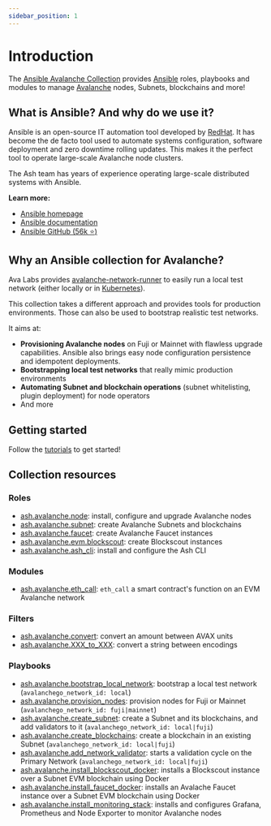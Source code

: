 ```yaml
---
sidebar_position: 1
---
```


# Introduction

The [Ansible Avalanche Collection](https://github.com/AshAvalanche/ansible-avalanche-collection) provides [Ansible](https://www.ansible.com) roles, playbooks and modules to manage [Avalanche](https://docs.avax.network) nodes, Subnets, blockchains and more!

## What is Ansible? And why do we use it?

Ansible is an open-source IT automation tool developed by [RedHat](https://www.redhat.com). It has become the de facto tool used to automate systems configuration, software deployment and zero downtime rolling updates. This makes it the perfect tool to operate large-scale Avalanche node clusters.

The Ash team has years of experience operating large-scale distributed systems with Ansible.

**Learn more:**

- [Ansible homepage](https://www.ansible.com/)
- [Ansible documentation](https://docs.ansible.com/ansible/latest/index.html)
- [Ansible GitHub (56k :star:)](https://github.com/ansible/ansible)

## Why an Ansible collection for Avalanche?

Ava Labs provides [avalanche-network-runner](https://github.com/ava-labs/avalanche-network-runner) to easily run a local test network (either locally or in [Kubernetes](https://kubernetes.io)).

This collection takes a different approach and provides tools for production environments. Those can also be used to bootstrap realistic test networks.

It aims at:

- **Provisioning Avalanche nodes** on Fuji or Mainnet with flawless upgrade capabilities. Ansible also brings easy node configuration persistence and idempotent deployments.
- **Bootstrapping local test networks** that really mimic production environments
- **Automating Subnet and blockchain operations** (subnet whitelisting, plugin deployment) for node operators
- And more

## Getting started

Follow the [tutorials](/docs/toolkit/ansible-avalanche-collection/tutorials/local-test-network) to get started!

## Collection resources

### Roles

- [ash.avalanche.node](/docs/toolkit/ansible-avalanche-collection/reference/roles/avalanche-node): install, configure and upgrade Avalanche nodes
- [ash.avalanche.subnet](/docs/toolkit/ansible-avalanche-collection/reference/roles/avalanche-subnet): create Avalanche Subnets and blockchains
- [ash.avalanche.faucet](/docs/toolkit/ansible-avalanche-collection/reference/roles/avalanche-faucet): create Avalanche Faucet instances
- [ash.avalanche.evm.blockscout](/docs/toolkit/ansible-avalanche-collection/reference/roles/avalanche-evm-blockscout): create Blockscout instances
- [ash.avalanche.ash_cli](/docs/toolkit/ansible-avalanche-collection/reference/roles/avalanche-ash-cli): install and configure the Ash CLI

### Modules

- [ash.avalanche.eth_call](/docs/toolkit/ansible-avalanche-collection/reference/modules/eth_call): `eth_call` a smart contract's function on an EVM Avalanche network

### Filters

- [ash.avalanche.convert](/docs/toolkit/ansible-avalanche-collection/reference/filters/convert): convert an amount between AVAX units
- [ash.avalanche.XXX_to_XXX](/docs/toolkit/ansible-avalanche-collection/reference/filters/xxx_to_xxx): convert a string between encodings

### Playbooks

- [ash.avalanche.bootstrap_local_network](https://github.com/AshAvalanche/ansible-avalanche-collection/blob/main/playbooks/bootstrap_local_network.yml): bootstrap a local test network (`avalanchego_network_id: local`)
- [ash.avalanche.provision_nodes](https://github.com/AshAvalanche/ansible-avalanche-collection/blob/main/playbooks/provision_nodes.yml): provision nodes for Fuji or Mainnet (`avalanchego_network_id: fuji|mainnet`)
- [ash.avalanche.create_subnet](https://github.com/AshAvalanche/ansible-avalanche-collection/blob/main/playbooks/create_subnet.yml): create a Subnet and its blockchains, and add validators to it (`avalanchego_network_id: local|fuji`)
- [ash.avalanche.create_blockchains](https://github.com/AshAvalanche/ansible-avalanche-collection/blob/main/playbooks/create_local_blockchains.yml): create a blockchain in an existing Subnet (`avalanchego_network_id: local|fuji`)
- [ash.avalanche.add_network_validator](https://github.com/AshAvalanche/ansible-avalanche-collection/blob/main/playbooks/add_validator.yml): starts a validation cycle on the Primary Network (`avalanchego_network_id: local|fuji`)
- [ash.avalanche.install_blockscout_docker](https://github.com/AshAvalanche/ansible-avalanche-collection/blob/main/playbooks/install_blockscout_docker.yml): installs a Blockscout instance over a Subnet EVM blockchain using Docker
- [ash.avalanche.install_faucet_docker](https://github.com/AshAvalanche/ansible-avalanche-collection/blob/main/playbooks/install_faucet_docker.yml): installs an Avalache Faucet instance over a Subnet EVM blockchain using Docker
- [ash.avalanche.install_monitoring_stack](https://github.com/AshAvalanche/ansible-avalanche-collection/blob/main/playbooks/install_monitoring_stack.yml): installs and configures Grafana, Prometheus and Node Exporter to monitor Avalanche nodes
